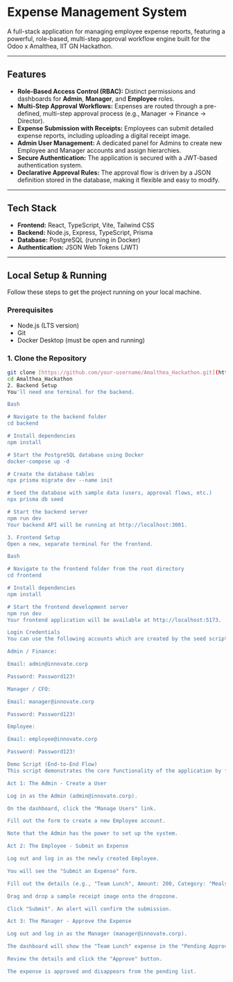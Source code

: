 # Expense Management System

A full-stack application for managing employee expense reports, featuring a powerful, role-based, multi-step approval workflow engine built for the Odoo x Amalthea, IIT GN Hackathon.

---

## Features

-   **Role-Based Access Control (RBAC):** Distinct permissions and dashboards for **Admin**, **Manager**, and **Employee** roles.
-   **Multi-Step Approval Workflows:** Expenses are routed through a pre-defined, multi-step approval process (e.g., Manager -> Finance -> Director).
-   **Expense Submission with Receipts:** Employees can submit detailed expense reports, including uploading a digital receipt image.
-   **Admin User Management:** A dedicated panel for Admins to create new Employee and Manager accounts and assign hierarchies.
-   **Secure Authentication:** The application is secured with a JWT-based authentication system.
-   **Declarative Approval Rules:** The approval flow is driven by a JSON definition stored in the database, making it flexible and easy to modify.

---

## Tech Stack

-   **Frontend:** React, TypeScript, Vite, Tailwind CSS
-   **Backend:** Node.js, Express, TypeScript, Prisma
-   **Database:** PostgreSQL (running in Docker)
-   **Authentication:** JSON Web Tokens (JWT)

---

## Local Setup & Running

Follow these steps to get the project running on your local machine.

### Prerequisites
* Node.js (LTS version)
* Git
* Docker Desktop (must be open and running)

### 1. Clone the Repository
```bash
git clone [https://github.com/your-username/Amalthea_Hackathon.git](https://github.com/your-username/Amalthea_Hackathon.git)
cd Amalthea_Hackathon
2. Backend Setup
You'll need one terminal for the backend.

Bash

# Navigate to the backend folder
cd backend

# Install dependencies
npm install

# Start the PostgreSQL database using Docker
docker-compose up -d

# Create the database tables
npx prisma migrate dev --name init

# Seed the database with sample data (users, approval flows, etc.)
npx prisma db seed

# Start the backend server
npm run dev
Your backend API will be running at http://localhost:3001.

3. Frontend Setup
Open a new, separate terminal for the frontend.

Bash

# Navigate to the frontend folder from the root directory
cd frontend

# Install dependencies
npm install

# Start the frontend development server
npm run dev
Your frontend application will be available at http://localhost:5173.

Login Credentials
You can use the following accounts which are created by the seed script:

Admin / Finance:

Email: admin@innovate.corp

Password: Password123!

Manager / CFO:

Email: manager@innovate.corp

Password: Password123!

Employee:

Email: employee@innovate.corp

Password: Password123!

Demo Script (End-to-End Flow)
This script demonstrates the core functionality of the application by following a single expense report.

Act 1: The Admin - Create a User

Log in as the Admin (admin@innovate.corp).

On the dashboard, click the "Manage Users" link.

Fill out the form to create a new Employee account.

Note that the Admin has the power to set up the system.

Act 2: The Employee - Submit an Expense

Log out and log in as the newly created Employee.

You will see the "Submit an Expense" form.

Fill out the details (e.g., "Team Lunch", Amount: 200, Category: "Meals").

Drag and drop a sample receipt image onto the dropzone.

Click "Submit". An alert will confirm the submission.

Act 3: The Manager - Approve the Expense

Log out and log in as the Manager (manager@innovate.corp).

The dashboard will show the "Team Lunch" expense in the "Pending Approvals" list.

Review the details and click the "Approve" button.

The expense is approved and disappears from the pending list.
